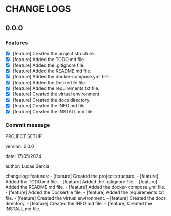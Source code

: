 # CHANGE LOGS

## 0.0.0

### Features

- [x] [feature] Created the project structure.
- [x] [feature] Added the TODO.md file.
- [x] [feature] Added the .gitignore file.
- [x] [feature] Added the README.md file.
- [x] [feature] Added the docker-compose.yml file.
- [x] [feature] Added the Dockerfile file.
- [x] [feature] Added the requirements.txt file.
- [x] [feature] Created the virtual environment.
- [x] [feature] Created the docs directory.
- [x] [feature] Created the INFO.md file.
- [x] [feature] Created the INSTALL.md file.

### Commit message

PROJECT SETUP

version: 0.0.0

date: 17/05/2024

author: Lucas Garcia

changelog:
    features:
        - [feature] Created the project structure.
        - [feature] Added the TODO.md file.
        - [feature] Added the .gitignore file.
        - [feature] Added the README.md file.
        - [feature] Added the docker-compose.yml file.
        - [feature] Added the Dockerfile file.
        - [feature] Added the requirements.txt file.
        - [feature] Created the virtual environment.
        - [feature] Created the docs directory.
        - [feature] Created the INFO.md file.
        - [feature] Created the INSTALL.md file.
